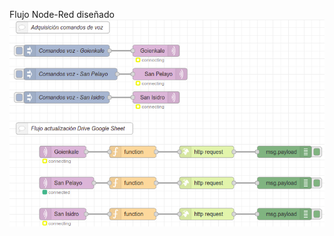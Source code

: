 Flujo Node-Red diseñado
![alt text](https://github.com/InigoZalaya/Proyecto-Tecnologias-Industriales/blob/main/SOFTWARE/nodered.png)
